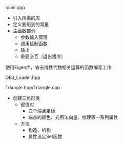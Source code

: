main.cpp

* 引入所需的库
* 定义要用到的常量
* 主函数部分
	* 参数输入管理
	* 调用绘制函数
	* 输出
	* 重要交互（退出程序）

使用Eigen库，省去线性代数相关运算的函数编写工作


OBJ_Loader.hpp

Triangle.hpp/Triangle.cpp

* 创建三角形类
	* 键值对
		* 三个端点坐标
		* 端点的颜色、光照法向量、纹理等一系列属性
	* 方法
		* 构造、析构
		* 属性设定Set函数